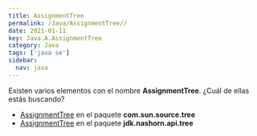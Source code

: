 ```yaml
---
title: AssignmentTree
permalink: /Java/AssignmentTree//
date: 2021-01-11
key: Java.A.AssignmentTree
category: Java
tags: ['java se']
sidebar: 
  nav: java
---
```


Existen varios elementos con el nombre **AssignmentTree**. ¿Cuál de ellas estás buscando?
<ul>
<li><a href="/Java/AssignmentTree-com-sun-source-tree/">AssignmentTree</a> en el paquete <strong>com.sun.source.tree</strong></li>
<li><a href="/Java/AssignmentTree-jdk-nashorn-api-tree/">AssignmentTree</a> en el paquete <strong>jdk.nashorn.api.tree</strong></li>
<ul>

